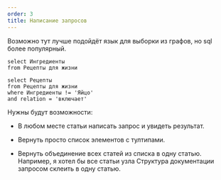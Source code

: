 ```yaml
---
order: 3
title: Написание запросов
---
```


Возможно тут лучше подойдёт язык для выборки из графов, но sql более популярный.

```
select Ингредиенты
from Рецепты для жизни
```

```
select Рецепты
from Рецепты для жизни
where Ингредиенты != 'Яйцо'
and relation = 'включает'
```

Нужны будут возможности:

-  В любом месте статьи написать запрос и увидеть результат.

-  Вернуть просто список элементов с тултипами.

-  Вернуть объединение всех статей из списка в одну статью.\
   Например, я хотел бы все статьи узла Структура документации запросом склеить в одну статью.